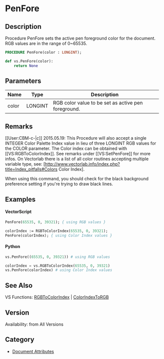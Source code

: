 # PenFore

## Description
Procedure PenFore sets the active pen foreground color for the document. RGB values are in the range of 0~65535.

```pascal
PROCEDURE PenFore(color : LONGINT);
```

```python
def vs.PenFore(color):
    return None
```

## Parameters
|Name|Type|Description|
|---|---|---|
|color|LONGINT|RGB color value to be set as active pen foreground.|

## Remarks
[[User:CBM-c-|_c_]] 2015.05.19: This Procedure will also accept a single INTEGER Color Palette Index value in lieu of three LONGINT RGB values for the COLOR parameter. The Color index can be obtained with [[VS:RGBToColorIndex]]. See remarks under [[VS:SetPenFore]] for more infos. On Vectorlab there is a list of all color routines accepting multiple variable type, see: [http://www.vectorlab.info/index.php?title=Index_pitfalls#Colors Color Index].

When using this command, you should check for the black background preference setting if you're trying to draw black lines.

## Examples
#### VectorScript ####
```pascal
PenFore(65535, 0, 39321); { using RGB values }

colorIndex := RGBToColorIndex(65535, 0, 39321);
PenFore(colorIndex); { using Color Index values }
```
#### Python ####
```python
vs.PenFore((65535, 0, 39321)) # using RGB values

colorIndex = vs.RGBToColorIndex(65535, 0, 39321)
vs.PenFore(colorIndex) # using Color Index values
```

## See Also
VS Functions:
[RGBToColorIndex](RGBToColorIndex.md) 
| [ColorIndexToRGB](ColorIndexToRGB.md)

## Version
Availability: from All Versions

## Category
* [Document Attributes](../Categories/Document%20Attributes.md)
